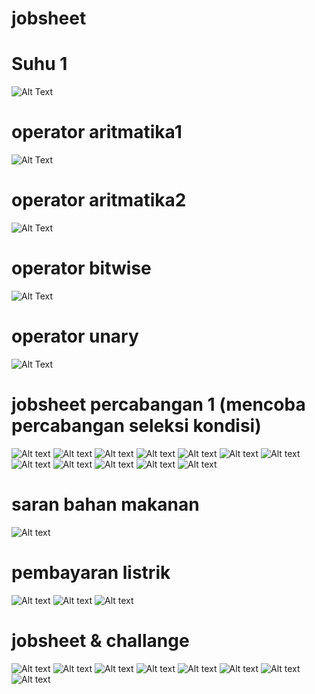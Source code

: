 # jobsheet
# Suhu 1
![Alt Text](https://github.com/divamaretta/jobsheet/blob/master/suhu1.png)
# operator aritmatika1
![Alt Text](https://github.com/divamaretta/jobsheet/blob/master/Screenshot%20(49).png)
# operator aritmatika2
![Alt Text](https://github.com/divamaretta/jobsheet/blob/master/Screenshot%20(50).png)
# operator bitwise 
![Alt Text](https://github.com/divamaretta/jobsheet/blob/master/Screenshot%20(51).png)
# operator unary
![Alt Text](https://github.com/divamaretta/jobsheet/blob/master/Screenshot%20(52).png)
# jobsheet percabangan 1 (mencoba percabangan seleksi kondisi)
![Alt text](https://github.com/divamaretta/jobsheet/blob/master/1.png)
![Alt text](https://github.com/divamaretta/jobsheet/blob/master/2.png)
![Alt text](https://github.com/divamaretta/jobsheet/blob/master/3.png)
![Alt text](https://github.com/divamaretta/jobsheet/blob/master/nilai%20a%203%20(2).png)
![Alt text](https://github.com/divamaretta/jobsheet/blob/master/nilai%20a%205%20(2).png)
![Alt text](https://github.com/divamaretta/jobsheet/blob/master/nilai%20a%201%20(3).png)
![Alt text](https://github.com/divamaretta/jobsheet/blob/master/nilai%20a%202%20(3).png)
![Alt text](https://github.com/divamaretta/jobsheet/blob/master/nilai%20a%203%20(3).png)
![Alt text](https://github.com/divamaretta/jobsheet/blob/master/nilai%20a%204%20(3).png)
![Alt text](https://github.com/divamaretta/jobsheet/blob/master/nilai%20a%205%20(3).png)
![Alt text](https://github.com/divamaretta/jobsheet/blob/master/nilai%20a%206(3).png)
![Alt text](https://github.com/divamaretta/jobsheet/blob/master/nilai%20a%207%20(3).png)
# saran bahan makanan
![Alt text](https://github.com/divamaretta/jobsheet/blob/master/saranbahanmakanan.png)
# pembayaran listrik
![Alt text](https://github.com/divamaretta/jobsheet/blob/master/a.png)
![Alt text](https://github.com/divamaretta/jobsheet/blob/master/b.png)
![Alt text](https://github.com/divamaretta/jobsheet/blob/master/c.png)
# jobsheet & challange
![Alt text](https://github.com/divamaretta/jobsheet/blob/master/Screenshot%20(166).png)
![Alt text](https://github.com/divamaretta/jobsheet/blob/master/Screenshot%20(167).png)
![Alt text](https://github.com/divamaretta/jobsheet/blob/master/Screenshot%20(168).png)
![Alt text](https://github.com/divamaretta/jobsheet/blob/master/Screenshot%20(169).png)
![Alt text](https://github.com/divamaretta/jobsheet/blob/master/Screenshot%20(170).png)
![Alt text](https://github.com/divamaretta/jobsheet/blob/master/Screenshot%20(171).png)
![Alt text](https://github.com/divamaretta/jobsheet/blob/master/Screenshot%20(172).png)
![Alt text](https://github.com/divamaretta/jobsheet/blob/master/Screenshot%20(173).png)
